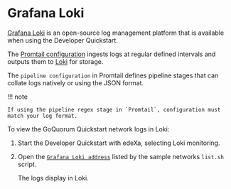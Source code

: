 # Grafana Loki

[Grafana Loki](https://grafana.com/oss/loki/) is an open-source log management platform that is available when using the Developer Quickstart.

The [Promtail configuration](https://github.com/ConsenSys/quorum-dev-quickstart/blob/master/files/common/promtail/promtail.yml) ingests logs at regular defined intervals and outputs them to [Loki](https://github.com/ConsenSys/quorum-dev-quickstart/blob/master/files/common/loki/loki.yml) for storage.

The `pipeline configuration` in Promtail defines pipeline stages that can collate logs natively or using the JSON format.

!!! note

```
If using the pipeline regex stage in `Promtail`, configuration must match your log format.
```

To view the GoQuorum Quickstart network logs in Loki:

1. Start the Developer Quickstart with edeXa, selecting Loki monitoring.
2.  Open the [`Grafana Loki address`](http://localhost:3000/d/Ak6eXLsPxFemKYKEXfcH/quorum-logs-loki?orgId=1\&var-app=besu\&var-search=\&from=now-15m\&to=now) listed by the sample networks `list.sh` script.

    The logs display in Loki.
